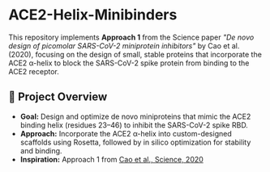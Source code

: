 # ACE2-Helix-Minibinders

This repository implements **Approach 1** from the Science paper _"De novo design of picomolar SARS-CoV-2 miniprotein inhibitors"_ by Cao et al. (2020), focusing on the design of small, stable proteins that incorporate the ACE2 α-helix to block the SARS-CoV-2 spike protein from binding to the ACE2 receptor.

## 🔬 Project Overview

- **Goal:** Design and optimize de novo miniproteins that mimic the ACE2 binding helix (residues 23–46) to inhibit the SARS-CoV-2 spike RBD.
- **Approach:** Incorporate the ACE2 α-helix into custom-designed scaffolds using Rosetta, followed by in silico optimization for stability and binding.
- **Inspiration:** Approach 1 from [Cao et al., Science, 2020](https://www.science.org/doi/10.1126/science.abd9909)
